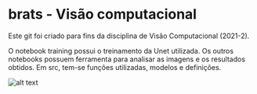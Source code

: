 # brats - Visão computacional

Este git foi criado para fins da disciplina de Visão Computacional (2021-2).

O notebook training possui o treinamento da Unet utilizada. Os outros notebooks possuem ferramenta para analisar as imagens e os resultados obtidos.
Em src, tem-se funções utilizadas, modelos e definições.


![alt text](https://github.com/lfpc/computervision_brats/blob/main/Template%20PosterA1.png)
